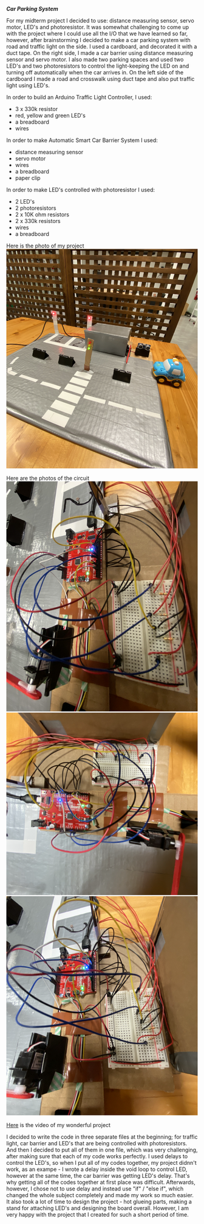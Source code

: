 ***Car Parking System***

For my midterm project I decided to use: distance measuring sensor, servo motor, LED's and photoresistor. It was somewhat challenging to come up with the project where I could use all the I/O that we have learned so far, however, after brainstorming I decided to make a car parking system with road and traffic light on the side. I used a cardboard, and decorated it with a duct tape. On the right side, I made a car barrier using distance measuring sensor and servo motor. I also made two parking spaces and used two LED's and two photoresistors to control the light-keeping the LED on and turning off automatically when the car arrives in. On the left side of the cardboard I made a road and crosswalk using duct tape and also put traffic light using LED's. 

In order to build an Arduino Traffic Light Controller, I used:
- 3 x 330k resistor
- red, yellow and green LED's
- a breadboard
- wires

In order to make Automatic Smart Car Barrier System I used:
- distance measuring sensor
- servo motor
- wires
- a breadboard 
- paper clip 

In order to make LED's controlled with photoresistor I used:

- 2 LED's
- 2 photoresistors
- 2 x 10K ohm resistors
- 2 x 330k resistors
- wires
- a breadboard

Here is the photo of my project
![](image1.png)

Here are the photos of the circuit 
![](image2.png)
![](image3.png)
![](image4.png)

[Here](https://youtu.be/gnPDiSqWJoc) is the video of my wonderful project


I decided to write the code in three separate files at the beginning; for traffic light, car barrier and LED's that are being controlled with photoresistors. And then I decided to put all of them in one file, which was very challenging, after making sure that each of my code works perfectly. I used delays to control the LED's, so when I put all of my codes together, my project didnn't work, as an exampe - I wrote a delay inside the void loop to control LED, however at the same time, the car barrier was getting LED's delay. That's why getting all of the codes together at first place was difficult. Afterwards, however, I chose not to use delay and instead use "if" / "else if", which changed the whole subject completely and made my work so much easier. It also took a lot of time to design the project - hot glueing parts, making a stand for attaching LED's and designing the board overall. However, I am very happy with the project that I created for such a short period of time. 

